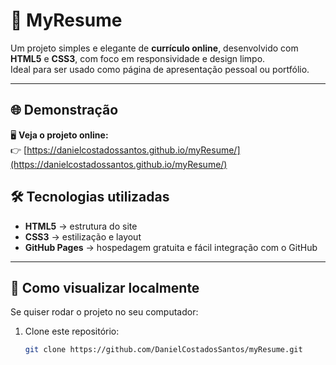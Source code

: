 # 💼 MyResume

Um projeto simples e elegante de **currículo online**, desenvolvido com **HTML5** e **CSS3**, com foco em responsividade e design limpo.  
Ideal para ser usado como página de apresentação pessoal ou portfólio.

---

## 🌐 Demonstração

🖥️ **Veja o projeto online:**  
👉 [https://danielcostadossantos.github.io/myResume/](https://danielcostadossantos.github.io/myResume/)


## 🛠️ Tecnologias utilizadas

- **HTML5** → estrutura do site  
- **CSS3** → estilização e layout  
- **GitHub Pages** → hospedagem gratuita e fácil integração com o GitHub  

---

## 🚀 Como visualizar localmente

Se quiser rodar o projeto no seu computador:

1. Clone este repositório:
   ```bash
   git clone https://github.com/DanielCostadosSantos/myResume.git
